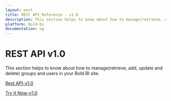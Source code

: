 ```yaml
---
layout: post
title: REST API Reference - v1.0
description: This section helps to know about how to manage(retrieve, add, update and delete) groups and users in your Bold BI site.
platform: bold-bi
documentation: ug
---
```


# REST API v1.0

This section helps to know about how to manage(retrieve, add, update and delete) groups and users in your Bold BI site.

[Rest API-v1.0](/enterprise-bi/rest-api-reference/v1.0/api-reference/)

[Try It Now-v1.0](/enterprise-bi/rest-api-reference/v1.0/try-it-now/)